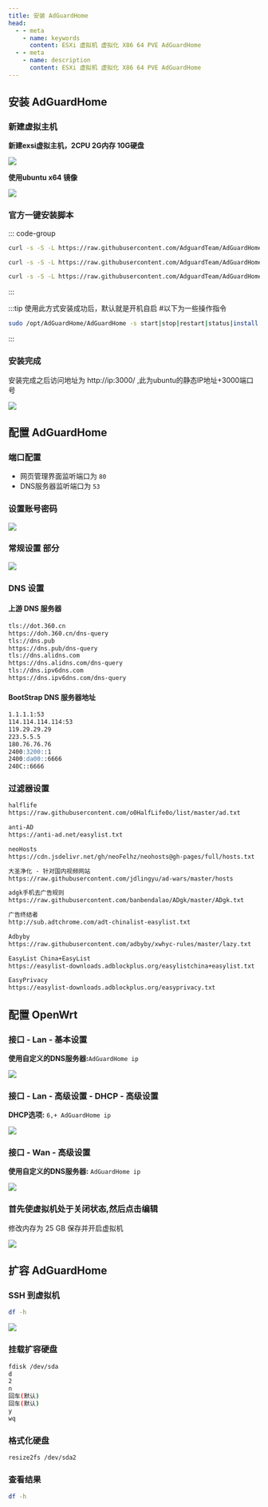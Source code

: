 ```yaml
---
title: 安装 AdGuardHome
head:
  - - meta
    - name: keywords
      content: ESXi 虚拟机 虚拟化 X86 64 PVE AdGuardHome
  - - meta
    - name: description
      content: ESXi 虚拟机 虚拟化 X86 64 PVE AdGuardHome
---
```


## 安装 AdGuardHome

### 新建虚拟主机

**新建exsi虚拟主机，2CPU 2G内存 10G硬盘**

![](https://m.theovan.cn/img/20231230203658.png)

**使用ubuntu x64 镜像**

![](https://m.theovan.cn/img/20231230203757.png)

### 官方一键安装脚本

::: code-group

```sh [安装]
curl -s -S -L https://raw.githubusercontent.com/AdguardTeam/AdGuardHome/master/scripts/install.sh | sh -s -- -v
```

```sh [重装]
curl -s -S -L https://raw.githubusercontent.com/AdguardTeam/AdGuardHome/master/scripts/install.sh | sh -s -- -v -r
```

```sh [卸载]
curl -s -S -L https://raw.githubusercontent.com/AdguardTeam/AdGuardHome/master/scripts/install.sh | sh -s -- -v -u
```

:::

:::tip 使用此方式安装成功后，默认就是开机自启 #以下为一些操作指令

```sh
sudo /opt/AdGuardHome/AdGuardHome -s start|stop|restart|status|install|uninstall
```

:::

### 安装完成

安装完成之后访问地址为 http://ip:3000/ ,此为ubuntu的静态IP地址+3000端口号

![](https://m.theovan.cn/img/20231230204830.png)

## 配置 AdGuardHome

### 端口配置

- 网页管理界面监听端口为 `80`
- DNS服务器监听端口为 `53`

### 设置账号密码

![](https://m.theovan.cn/img/20231230205626.png)

### 常规设置 部分

![](https://m.theovan.cn/img/20231230205838.png)

### DNS 设置

#### 上游 DNS 服务器

```md
tls://dot.360.cn
https://doh.360.cn/dns-query
tls://dns.pub
https://dns.pub/dns-query
tls://dns.alidns.com
https://dns.alidns.com/dns-query
tls://dns.ipv6dns.com
https://dns.ipv6dns.com/dns-query
```

#### BootStrap DNS 服务器地址

```md
1.1.1.1:53
114.114.114.114:53
119.29.29.29
223.5.5.5
180.76.76.76
2400:3200::1
2400:da00::6666
240C::6666
```

### 过滤器设置

```md
halflife
https://raw.githubusercontent.com/o0HalfLife0o/list/master/ad.txt

anti-AD
https://anti-ad.net/easylist.txt

neoHosts
https://cdn.jsdelivr.net/gh/neoFelhz/neohosts@gh-pages/full/hosts.txt

大圣净化 - 针对国内视频网站
https://raw.githubusercontent.com/jdlingyu/ad-wars/master/hosts

adgk手机去广告规则
https://raw.githubusercontent.com/banbendalao/ADgk/master/ADgk.txt

广告终结者
http://sub.adtchrome.com/adt-chinalist-easylist.txt

Adbyby
https://raw.githubusercontent.com/adbyby/xwhyc-rules/master/lazy.txt

EasyList China+EasyList
https://easylist-downloads.adblockplus.org/easylistchina+easylist.txt

EasyPrivacy
https://easylist-downloads.adblockplus.org/easyprivacy.txt
```

## 配置 OpenWrt

### 接口 - Lan - 基本设置

**使用自定义的DNS服务器:**`AdGuardHome ip`

![](https://m.theovan.cn/img/20231230210932.png)

### 接口 - Lan - 高级设置 - DHCP - 高级设置

**DHCP选项:** `6,+ AdGuardHome ip`

![](https://m.theovan.cn/img/20231230211121.png)

### 接口 - Wan - 高级设置

**使用自定义的DNS服务器:** `AdGuardHome ip`

![](https://m.theovan.cn/img/20231230211412.png)

### 首先使虚拟机处于关闭状态,然后点击编辑

修改内存为 25 GB 保存并开启虚拟机

![](https://m.theovan.cn/img/20231231142111.png)

## 扩容 AdGuardHome

### SSH 到虚拟机

```sh
df -h
```

![](https://m.theovan.cn/img/20231231142451.png)

### 挂载扩容硬盘

```sh
fdisk /dev/sda
d
2
n
回车(默认)
回车(默认)
y
wq
```

### 格式化硬盘

```sh
resize2fs /dev/sda2
```

### 查看结果

```sh
df -h
```
